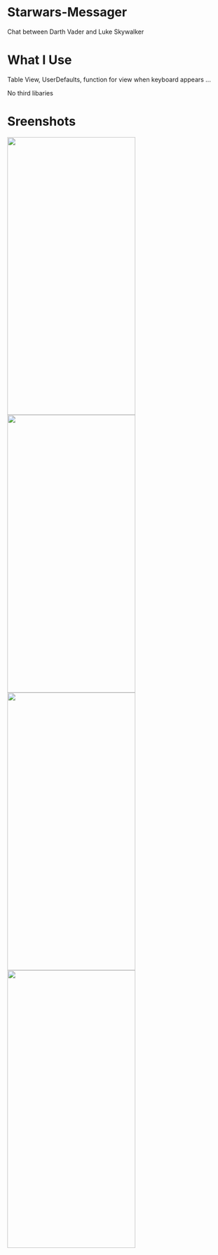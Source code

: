 # Starwars-Messager
Chat between Darth Vader and Luke Skywalker

# What I Use
<p>Table View, UserDefaults, function for view when keyboard appears ...</p>
No third libaries

# Sreenshots
<img src="https://user-images.githubusercontent.com/109954489/223099052-c28342f3-2e41-4998-9d57-fbc94e8015ea.png" width="292" height="633" /><img src="https://user-images.githubusercontent.com/109954489/223099086-bc4d0b2e-1647-485c-8d8b-2b3273a9eb17.png" width="292" height="633" /><img src="https://user-images.githubusercontent.com/109954489/223099150-df9053bf-c3ee-4ee5-b06c-e89bed65a1d7.png" width="292" height="633" /><img src="https://user-images.githubusercontent.com/109954489/223099158-ee015eb5-f948-48b3-bc3e-6bd66e14ff02.png" width="292" height="633" />
